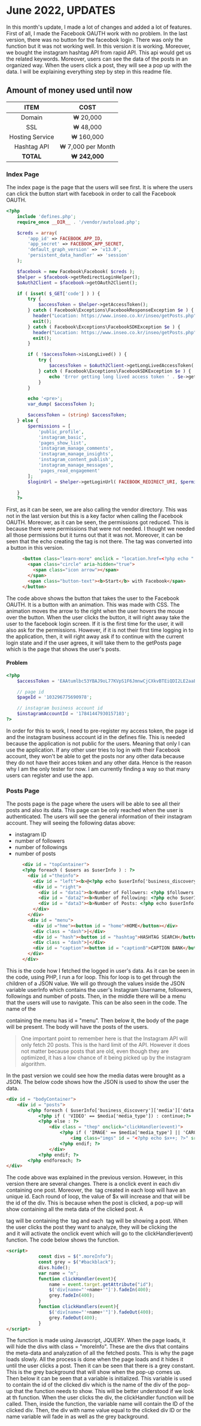 <h1>June 2022, UPDATES</h1>
In this month's update, I made a lot of changes and added a lot of features. First of all, I made the Facebook OAUTH work with no problem. In the last version, there was no button for the faceobok login. There was only the function but it was not working well. In this version it is working. Moreover, we bought the instagram hashtag API from rapid API. This api would get us the related keywords. Moreover, users can see the data of the posts in an organized way. When the users click a post, they will see a pop up with the data. I will be explaining everything step by step in this readme file.

<h2>Amount of money used until now</h2>

| ITEM | COST |
|  :---: |  :---: |
| Domain  | ₩ 20,000  |
| SSL  | ₩ 48,000  |
| Hosting Service  | ₩ 160,000  |
| Hashtag API  | ₩ 7,000 per Month  |
| **TOTAL**  | **₩ 242,000**  |

<h3>Index Page</h3>
The index page is the page that the users will see first. It is where the users can click the button start with facebook in order to call the Facebook OAUTH. 

```php
<?php
    include 'defines.php';
    require_once __DIR__ . '/vendor/autoload.php';

    $creds = array(
        'app_id' => FACEBOOK_APP_ID,
        'app_secret' => FACEBOOK_APP_SECRET,
        'default_graph_version' => 'v13.0',
        'persistent_data_handler' => 'session'
    );

    $facebook = new Facebook\Facebook( $creds );
    $helper = $facebook->getRedirectLoginHelper();
    $oAuth2Client = $facebook->getOAuth2Client();

    if ( isset( $_GET['code'] ) ) {
        try {
            $accessToken = $helper->getAccessToken();
        } catch ( Facebook\Exceptions\FacebookResponseException $e ) {
          header("Location: https://www.inseo.co.kr/inseo/getPosts.php");
          exit();
        } catch ( Facebook\Exceptions\FacebookSDKException $e ) {
          header("Location: https://www.inseo.co.kr/inseo/getPosts.php");
          exit();
        }

        if ( !$accessToken->isLongLived() ) {
            try {
                $accessToken = $oAuth2Client->getLongLivedAccessToken( $accessToken );
            } catch ( Facebook\Exceptions\FacebookSDKException $e ) {
                echo 'Error getting long lived access token ' . $e->getMessage();
            }
        }

        echo '<pre>';
        var_dump( $accessToken );

        $accessToken = (string) $accessToken;
    } else {
        $permissions = [
            'public_profile',
            'instagram_basic',
            'pages_show_list',
            'instagram_manage_comments',
            'instagram_manage_insights',
            'instagram_content_publish',
            'instagram_manage_messages',
            'pages_read_engagement'
        ];
        $loginUrl = $helper->getLoginUrl( FACEBOOK_REDIRECT_URI, $permissions );

    }
    ?>
```
First, as it can be seen, we are also calling the vendor directory. This was not in the last version but this is a key factor when calling the Facebook OAUTH. Moreover, as it can be seen, the permissions got reduced. This is because there were permissions that were not needed. I thought we needed all those permissions but it turns out that it was not. Moreover, it can be seen that the echo creating the <a> tag is not there. The <a> tag was converted into a button in this version.

```html
      <button class="learn-more" onclick = "location.href=<?php echo "'" . $loginUrl. "'";?>">
        <span class="circle" aria-hidden="true">
          <span class="icon arrow"></span>
        </span>
        <span class="button-text"><b>Start</b> with Facebook</span>
      </button>
```
The code above shows the button that takes the user to the Facebook OAUTH. It is a button with an animation. This was made with CSS. The animation moves the arrow to the right when the user hovers the mouse over the button. When the user clicks the button, it will right away take the user to the facebook login screen. If it is the first time for the user, it will also ask for the permissions. However, if it is not their first time logging in to the application, then, it will right away ask if to continue with the current login state and if the user agrees, it will take them to the getPosts page which is the page that shows the user's posts.

<h4>Problem</h4>

```php
<?php 
	$accessToken = 'EAAtumlbc53YBAJ9oL77KVpS1F6JmnwCjCXkvBTEiQDI2LE2aaEnjuCFqHB4FEXwoE15UlQZAhZBYhwiG7k3HqiQCOIYqlkGJZBRvnoaUjqGuLIVaursKkcufDeSo3oMiHSUDFrbIPkyDPdGBHnmsYC3riiaZBi5JZBN0SoXhL6Kdb5iPPHVjB';

	// page id
	$pageId = '103296775690978';

	// instagram business account id
	$instagramAccountId = '17841447930157103';
?>
```
In order for this to work, I need to pre-register my access token, the page id and the instagram business account id in the defines file. This is needed because the application is not public for the users. Meaning that only I can use the application. If any other user tries to log in with their Facebook account, they won't be able to get the posts nor any other data because they do not have their acces token and any other data. Hence is the reason why I am the only tester for now. I am currently finding a way so that many users can register and use the app.

<h3>Posts Page</h3>
The posts page is the page where the users will be able to see all their posts and also its data. This page can be only reached when the user is authenticated. The users will see the general information of their instagram account. They will seeing the following datas above:

- instagram ID
- number of followers 
- number of followings
- number of posts<br>

```html
	  <div id = "topContainer">
	  <?php foreach ( $users as $userInfo ) : ?>
        <div id ="theinfo">
          <div id = "left"><b>@<?php echo $userInfo['business_discovery']['username']; ?></b> </div>
          <div id = "right">
            <div id = "data1"><b>Number of Followers: <?php $followers =  $userInfo['business_discovery']['followers_count']; echo $userInfo['business_discovery']['followers_count']; ?></b>  </div>
            <div id = "data2"><b>Number of Following: <?php echo $userInfo['business_discovery']['follows_count']; ?></b></div>
            <div id = "data3"><b>Number of Posts: <?php echo $userInfo['business_discovery']['media_count']; ?></b></div>
          </div>
        </div>
		<div id = "menu">
          <div id ="hme"><button id = "home">HOME</button></div>
          <div class = "dash">|</div>
          <div id = "hash"><button id = "hashtag">HASHTAG SEARCH</button></div>
          <div class = "dash">|</div>
          <div id = "caption"><button id = "captionB">CAPTION BANK</button></div>
        </div>
	  </div>
```
This is the code how I fetched the logged in user's data. As it can be seen in the code, using PHP, I run a for loop. This for loop is to get through the children of a JSON value. We will go through the values inside the JSON variable userInfo which contains the user's Instagram Username, followers, followings and number of posts.
Then, in the middle there will be a menu that the users will use to navigate. This can be also seen in the code. The name of the <div> containing the menu has id = "menu". Then below it, the body of the page will be present. The body will have the posts of the users.
> One important point to remember here is that the Instagram API will only fetch 20 posts. This is the hard limit of the API. However it does not matter because posts that are old, even though they are optimized, it has a low chance of it being picked up by the instagram algorithm.

In the past version we could see how the media datas were brought as a JSON. The below code shows how the JSON is used to show the user the data.

```html
<div id = "bodyContainer">
	<div id = "posts">
		<?php foreach ( $userInfo['business_discovery']['media']['data'] as $media ) : ?>
			<?php if ( 'VIDEO' == $media['media_type']) : continue;?>
			<?php else : ?>
				<div class = "thep" onclick="clickHandler(event)">
					<?php if ( 'IMAGE' == $media['media_type'] || 'CAROUSEL_ALBUM' == $media['media_type']) : ?>
						<img class="imgs" id = "<?php echo $x++; ?>" src="<?php echo $media['media_url']; ?>" />
					<?php endif; ?>
				</div>
			<?php endif; ?>
		<?php endforeach; ?>
</div>
```
The code above was explained in the previous version. However, in this version there are several changes. There is a onclick event in each div containing one post. Moreover, the <img> tag created in each loop will have an unique id. Each round of loop, the value of $x will increase and that will be the id of the div. This is because when the post is clicked, a pop-up will show containing all the meta data of the clicked post. A <div> tag will be containing the <img> tag and each <img> tag will be showing a post. When the user clicks the post they want to analyze, they will be clicking the <div> and it will activate the onclick event which will go to the clickHandler(event) function. The code below shows the function. 

```html
<script>
			const divs = $(".moreInfo");
			const grey = $("#backblack");
			divs.hide();
			var name = "n";
			function clickHandler(event){
				name = event.target.getAttribute("id");
				$('div[name="'+name+'"]').fadeIn(400);
				grey.fadeIn(400);
			}
			function clickHandlers(event){
				$('div[name="'+name+'"]').fadeOut(400);
				grey.fadeOut(400);
			}
</script>
```
The function is made using Javascript, JQUERY. When the page loads, it will hide the divs with class = "moreInfo". These are the divs that contains the meta-data and analyzation of all the fetched posts. This is why the page loads slowly. All the process is done when the page loads and it hides it until the user clicks a post. Then it can be seen that there is a grey constant. This is the grey background that will show when the pop-up comes up. Then below it can be seen that a variable is initialized. This variable is used to contain the id of the clicked div which is the name of the div of the pop-up that the function needs to show. This will be better understood if we look at th function. When the user clicks the div, the clickHandler function will be called. Then, inside the function, the variable name will contain the ID of the clicked div. Then, the div with name value equal to the clicked div ID or the name variable will fade in as well as the grey background.
